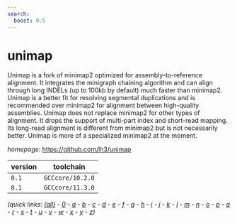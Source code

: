 ```yaml
---
search:
  boost: 0.5
---
```

# unimap

Unimap is a fork of minimap2 optimized for assembly-to-reference alignment. It integrates the minigraph chaining algorithm and can align through long INDELs (up to 100kb by default) much faster than minimap2. Unimap is a better fit for resolving segmental duplications and is recommended over minimap2 for alignment between high-quality assemblies.  Unimap does not replace minimap2 for other types of alignment. It drops the support of multi-part index and short-read mapping. Its long-read alignment is different from minimap2 but is not necessarily better. Unimap is more of a specialized minimap2 at the moment.

*homepage*: <https://github.com/lh3/unimap>

version | toolchain
--------|----------
``0.1`` | ``GCCcore/10.2.0``
``0.1`` | ``GCCcore/11.3.0``


*(quick links: [(all)](../index.md) - [0](../0/index.md) - [a](../a/index.md) - [b](../b/index.md) - [c](../c/index.md) - [d](../d/index.md) - [e](../e/index.md) - [f](../f/index.md) - [g](../g/index.md) - [h](../h/index.md) - [i](../i/index.md) - [j](../j/index.md) - [k](../k/index.md) - [l](../l/index.md) - [m](../m/index.md) - [n](../n/index.md) - [o](../o/index.md) - [p](../p/index.md) - [q](../q/index.md) - [r](../r/index.md) - [s](../s/index.md) - [t](../t/index.md) - [u](../u/index.md) - [v](../v/index.md) - [w](../w/index.md) - [x](../x/index.md) - [y](../y/index.md) - [z](../z/index.md))*

